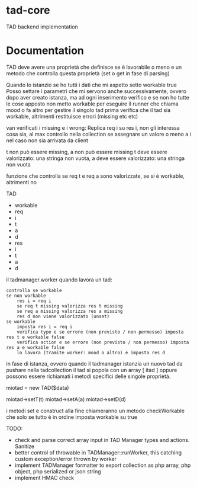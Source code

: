 # tad-core
TAD backend implementation


# Documentation
TAD deve avere una proprietà che definisce se è lavorabile o meno e un metodo che controlla questa proprietà (set o get in fase di parsing)

Quando lo istanzio se ho tutti i dati che mi aspetto setto workable true
Posso settare i parametri che mi servono anche successivamente, ovvero dopo aver creato istanza, ma ad ogni inserimento verifico e se non ho tutte le cose apposto non metto workable
per eseguire il runner che chiama mood o fa altro per gestire il singolo tad prima verifica che il tad sia workable, altrimenti restituisce errori (missing etc etc)

van verificati i missing e i wrong:
Replica req i su res i, non gli interessa cosa sia, al max controllo nella collection se assegnare un valore o meno a i nel caso non sia arrivata da client

t non può essere missing, a non può essere missing
t deve essere valorizzato: una stringa non vuota, a deve essere valorizzato: una stringa non vuota

funzione che controlla se req t e req a sono valorizzate, se si è workable, altrimenti no



TAD
- workable
- req
 - i
 - t
 - a
 - d
- res
 - i
 - t
 - a
 - d

il tadmanager.worker quando lavora un tad:

    controlla se workable
    se non workable
        res i = req i
        se req t missing valorizza res t missing
        se req a missing valorizza res a missing
        res d non viene valorizzato (unset)
    se workable
        imposta res i = req i
        verifica type e se errore (non previsto / non permesso) imposta res t e workable false
        verifica action e se errore (non previsto / non permesso) imposta res a e workable false
        lo lavora (tramite worker: mood o altro) e imposta res d

in fase di istanza, ovvero quando il tadmanager istanzia un nuovo tad da pushare nella tadcollection il tad si popola con un array [ itad ]
oppure possono essere richiamati i metodi specifici delle singole proprietà.

miotad = new TAD($data)

miotad->setT(t)
miotad->setA(a)
miotad->setD(d)

i metodi set e construct alla fine chiameranno un metodo checkWorkable che solo se tutto è in ordine imposta workable su true


TODO:
- check and parse correct array input in TAD Manager types and actions. Sanitize
- better control of throwable in TADManager::runWorker, this catching custom exception/error thrown by worker
- implement TADManager formatter to export collection as php array, php object, php serialized or json string
- implement HMAC check